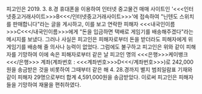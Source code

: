 피고인은 2019. 3. 8.경 휴대폰을 이용하여 인터넷 중고물건 매매 사이트인 '<<<인터넷중고거래사이트>>>B<<</인터넷중고거래사이트>>>'에 접속하여 "닌텐도 스위치를 판매합니다"라는 글을 게시하고, 이를 보고 연락한 피해자 <<<내국인이름>>>C<<</내국인이름>>>에게 "돈을 입금하면 택배로 게임기를 배송해주겠다"라는 메시지를 보냈다. 그러나 사실은 피고인은 피해자로부터 돈을 받더라도 피해자에게 위 게임기를 배송해 줄 의사나 능력이 없었다. 그럼에도 불구하고 피고인은 위와 같이 피해자를 기망하여 이에 속은 피해자로부터 같은 날 피고인 명의 <<<은행>>>케이뱅크<<</은행>>> 계좌(계좌번호 : <<<계좌번호>>>D<<</계좌번호>>>)로 242,000원을 송금받은 것을 비롯하여 그때부터 같은 해 4. 28.경까지 별지 범죄일람표 기재와 같이 피해자 29명으로부터 합계 4,591,000원을 송금받았다.
이로써 피고인은 피해자들을 기망하여 재물을 편취하였다.